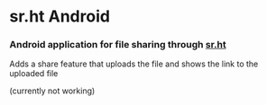 # sr.ht Android

### Android application for file sharing through [sr.ht](https://sr.ht)

Adds a share feature that uploads the file and shows the link to the uploaded file

(currently not working)
